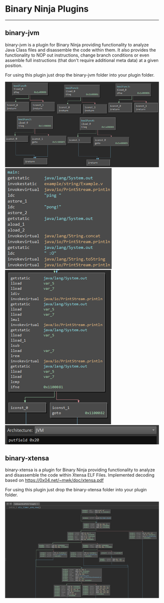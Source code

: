 # Binary Ninja Plugins


----------


## binary-jvm

binary-jvm is a plugin for Binary Ninja providing functionality to analyze Java Class files and disassemble the code within them.
It also provides the functionality to NOP out instructions, change branch conditions or even assemble full instructions (that don't require additional meta data) at a given position.

For using this plugin just drop the binary-jvm folder into your plugin folder.


![boolFunction](/docs/boolFunction.PNG)
![strings](/docs/strings.PNG)
![variables](/docs/variables.PNG)
![patching](/docs/patching.PNG)


## binary-xtensa

binary-xtensa is a plugin for Binary Ninja providing functionality to analyze and disassemble the code within Xtensa ELF Files.
Implemented decoding based on https://0x04.net/~mwk/doc/xtensa.pdf

For using this plugin just drop the binary-xtensa folder into your plugin folder.


![xtensa-graph](/docs/xtensa-graph.png)